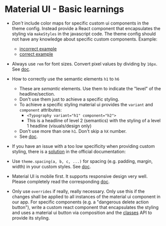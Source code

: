 # Material UI - Basic learnings
- *Don't* include color maps for specific custom ui components in the theme config. 
    Instead provide a React component that encapsulates the styling via `makeStyles` in the javascript code.
    The theme config should not have any knowledge about specific custom components. Example:
    - [incorrect example]( https://github.com/actano/rplan-corporate-design/blob/977e6d029b0de2a1195dc064b89972d2b88de98b/src/theme/theme-config.js#L153-L158)
    - [correct example]( https://github.com/actano/rplan-corporate-design/blob/1213e6334ff9e71a91c8dd86d828736141200d01/src/components/card/index.jsx#L8-L17 ) 

- Always use `rem` for font sizes. Convert pixel values by dividing by `16px`. 
    See [doc](https://material-ui.com/customization/typography/#font-size).

- How to correctly use the semantic elements `h1` to `h6`
    - These are *semantic* elements. Use them to indicate the "level" of the headline/section. 
    - Don't use them just to achieve a specific styling.
    - To achieve a specific styling material ui provides the `variant` and `component` attributes: 
        - `<Typography variant="h1" component="h2">` 
        - This is a headline of level 2 (semantics) with the styling of a level 1 headline (visuals/design only)
    - Don't use more than one `h1`. Don't skip a `hX` number.
    - See [doc](https://developer.mozilla.org/en-US/docs/Web/HTML/Element/Heading_Elements#Usage_notes).

- If you have an issue with a too low specificity when providing custom styling, 
    there is a [solution](https://material-ui.com/customization/components/#use-rulename-to-reference-a-local-rule-within-the-same-style-sheet) in the official documentation:
    
    
- Use `theme.spacing(a, b, c, ...)` for spacing (e.g. padding, margin, width) in your custom styles.
    See [doc](https://material-ui.com/customization/spacing/).

- Material UI is mobile first. It supports responsive design very well. 
    Please completely read the corresponding [doc](https://material-ui.com/customization/breakpoints/).
    
- Only use `overrides` if really, really necessary. 
    Only use this if the changes shall be applied to all instances of the material ui component in our app.
    For specific components (e.g. a "dangerous delete action button"), write a custom react component that encapsulates 
    the styling and uses a material ui button via composition and the [classes](https://material-ui.com/api/button/#css) API to provide its styling.

